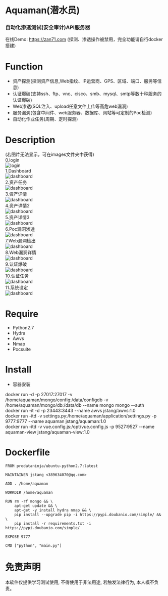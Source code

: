 # Aquaman(潜水员)
### 自动化渗透测试(安全审计)API服务器  
在线Demo: https://zan71.com (探测、渗透操作被禁用，完全功能请自行docker搭建)  

# Function
- 资产探测(探测资产信息,Web指纹、IP运营商、GPS、区域、端口、服务等信息)
- 认证爆破(支持ssh、ftp、vnc、cisco、smb、mysql、smtp等数十种服务的认证爆破)
- Web渗透(SQL注入、upload任意文件上传等高危web漏洞)
- 服务漏洞(包含中间件、web服务器、数据库、网站等可定制的Poc检测)
- 自动化作业任务(周期、定时探测)

# Description
(若图片无法显示，可在images文件夹中获得)  
0.login  
![login](https://github.com/jstang9527/aquaman/tree/main/images/login.png)  
1.Dashboard  
![dashboard](https://github.com/jstang9527/aquaman/tree/main/images/dashboard.png)  
2.资产任务  
![dashboard](https://github.com/jstang9527/aquaman/tree/main/images/assets.png)  
3.资产详情  
![dashboard](https://github.com/jstang9527/aquaman/tree/main/images/asset1.png)  
4.资产详情2  
![dashboard](https://github.com/jstang9527/aquaman/tree/main/images/asset2.png)  
5.资产详情3  
![dashboard](https://github.com/jstang9527/aquaman/tree/main/images/asset3.png)  
6.Poc漏洞渗透  
![dashboard](https://github.com/jstang9527/aquaman/tree/main/images/poc.png)  
7.Web漏洞检出  
![dashboard](https://github.com/jstang9527/aquaman/tree/main/images/webs.png)  
8.Web漏洞详情  
![dashboard](https://github.com/jstang9527/aquaman/tree/main/images/web.png)  
9.认证爆破  
![dashboard](https://github.com/jstang9527/aquaman/tree/main/images/authtest.png)  
10.认证任务  
![dashboard](https://github.com/jstang9527/aquaman/tree/main/images/authtest2.png)  
11.系统设定  
![dashboard](https://github.com/jstang9527/aquaman/tree/main/images/sys.png)  


# Require
- Python2.7
- Hydra
- Awvs
- Nmap
- Pocsuite


# Install
- 容器安装  

docker run -d -p 27017:27017 -v /home/aquaman/mongo/config:/data/configdb -v /home/aquaman/mongo/db:/data/db --name mongo mongo --auth  
docker run -it -d -p 23443:3443 --name awvs jstang/awvs:1.0  
docker run -itd -v settings.py:/home/aquaman/application/settings.py -p 9777:9777 --name aquaman jstang/aquaman:1.0  
docker run -itd -v vue.config.js:/opt/vue.config.js -p 9527:9527 --name aquaman-view jstang/aquaman-view:1.0  

# Dockerfile
```shell
FROM prodataninja/ubuntu-python2.7:latest

MAINTAINER jstang <389634070@qq.com>

ADD . /home/aquaman

WORKDIR /home/aquaman

RUN rm -rf mongo && \
    apt-get update && \
    apt-get -y install hydra nmap && \
    pip install --upgrade pip -i https://pypi.doubanio.com/simple/ && \
    pip install -r requirements.txt -i https://pypi.doubanio.com/simple/

EXPOSE 9777

CMD ["python", "main.py"]
```

# 免责声明
本软件仅提供学习测试使用, 不得使用于非法用途, 若触发法律行为, 本人概不负责。
